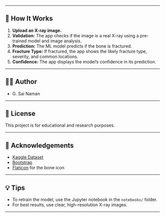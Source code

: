 
---

## 📖 How It Works

1. **Upload an X-ray image.**
2. **Validation:** The app checks if the image is a real X-ray using a pre-trained model and image analysis.
3. **Prediction:** The ML model predicts if the bone is fractured.
4. **Fracture Type:** If fractured, the app shows the likely fracture type, severity, and common locations.
5. **Confidence:** The app displays the model’s confidence in its prediction.

---

## 👨‍💻 Author

- G. Sai Naman

---

## 📜 License

This project is for educational and research purposes.

---

## 🙏 Acknowledgements

- [Kaggle Dataset](https://www.kaggle.com/datasets/bmadushanirodrigo/fracture-multi-region-x-ray-data)
- [Bootstrap](https://getbootstrap.com/)
- [Flaticon](https://www.flaticon.com/) for the bone icon

---

## 💡 Tips

- To retrain the model, use the Jupyter notebook in the `notebooks/` folder.
- For best results, use clear, high-resolution X-ray images.

---
